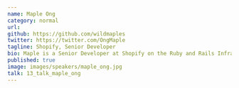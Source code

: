 ```yaml
---
name: Maple Ong
category: normal
url:
github: https://github.com/wildmaples
twitter: https://twitter.com/OngMaple
tagline: Shopify, Senior Developer
bio: Maple is a Senior Developer at Shopify on the Ruby and Rails Infrastructure team where she works on improving the experience of Ruby developers through tooling. Maple enjoys learning about computer systems and how programming languages are implemented. Outside of work, you’ll likely find her training at the gym or walking with the goal of getting 10,000 daily steps.
published: true
image: images/speakers/maple_ong.jpg
talk: 13_talk_maple_ong
---
```

